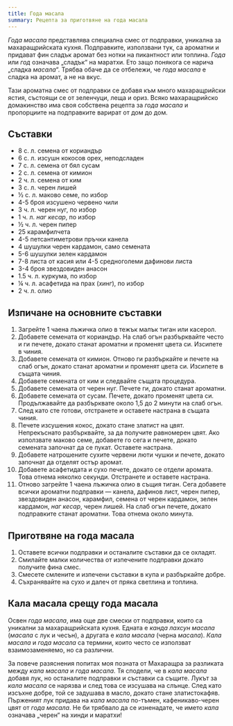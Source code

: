```yaml
---
title: Года масала
summary: Рецепта за приготвяне на года масала
---
```


*Года масала* представлява специална смес от подправки, уникална за махаращрийската кухня. Подправките, използвани тук, са ароматни и придават фин сладък аромат без нотки на пикантност или топлина. *Года* или *год* означава „сладък“ на маратхи. Ето защо понякога се нарича „сладка *масала*“. Трябва обаче да се отбележи, че *года масала* е сладка на аромат, а не на вкус.

Тази ароматна смес от подправки се добавя към много махаращрийски ястия, състоящи се от зеленчуци, леща и ориз. Всяко махаращрийско домакинство има своя собствена рецепта за *года масала* и пропорциите на подправките варират от дом до дом.

## Съставки

- 8 с. л. семена от кориандър
- 6 с. л. изсушн кокосов орех, неподсладен
- 7 с. л. семена от бял сусам
- 2 с. л. семена от кимион
- 2 ч. л. семена от ким
- 3 с. л. черен лишей
- ½ с. л. маково семе, по избор
- 4-5 броя изсушено червено чили
- 3 ч. л. черен нуг, по избор
- 1 ч. л. *наг кесар*, по избор
- ½ ч. л. черен пипер
- 25 карамфилчета
- 4-5 петсантиметрови пръчки канела
- 4 шушулки черен кардамон, само семената
- 5-6 шушулки зелен кардамон
- 7-8 листа от касия или 4-5 средноголеми дафинови листа
- 3-4 броя звездовиден анасон
- 1.5 ч. л. куркума, по избор
- ¼ ч. л. асафетида на прах (*хинг*), по избор
- 2 ч. л. олио

## Изпичане на основните съставки

1. Загрейте 1 чаена лъжичка олио в тежък малък тиган или касерол.
2. Добавете семената от кориандър. На слаб огън разбърквайте често и ги печете, докато станат ароматни и променят цвета си. Изсипете в чиния.
3. Добавете семената от кимион. Отново ги разбъркайте и печете на слаб огън, докато станат ароматни и променят цвета си. Изсипете в същата чиния.
4. Добавете семената от ким и следвайте същата процедура.
5. Добавете семената от черен нуг. Печете ги, докато станат ароматни.
6. Добавете семената от сусам. Печете, докато променят цвета си. Продължавайте да разбърквате около 1,5 до 2 минути на слаб огън.
7. След като сте готови, отстранете и оставете настрана в същата чиния.
8. Печете изсушения кокос, докато стане златист на цвят. Непрекъснато разбърквайте, за да получите равномерен цвят. Ако използвате маково семе, добавете го сега и печете, докато семената започнат да се пукат. Оставете настрана.
9. Добавете натрошените сухите червени люти чушки и печете, докато започнат да отделят остър аромат.
10. Добавете асафетидата и сухо печете, докато се отдели аромата. Това отнема няколко секунди. Отстранете и оставете настрана.
11. Отново загрейте 1 чаена лъжичка олио в същия тиган. Сега добавете всички ароматни подправки — канела, дафинов лист, черен пипер, звездовиден анасон, карамфил, семена от черен кардамон, зелен кардамон, *наг кесар*, черен лишей. На слаб огън печете, докато подправките станат ароматни. Това отнема около минута.

## Приготвяне на года масала

1. Оставете всички подправки и останалите съставки да се охладят.
2. Смилайте малки количества от изпечените подправки докато получите фина смес.
3. Смесете смлените и изпечени съставки в купа и разбъркайте добре.
4. Съхранявайте на сухо и далеч от пряка светлина и топлина.

## Кала масала срещу года масала

Освен *года масала*, има още две смески от подправки, които са уникални за махаращрийската кухня. Едната е *канда лахсун масала* (*масала* с лук и чесън), а другата е *кала масала* (черна *масала*). *Кала масала* и *года масала* са термини, които често се използват взаимозаменяемо, но са различни.

За повече разяснения попитах моя позната от Махаращра за разликата между *кала масала* и *года масала*. Тя сподели, че в *кала масала* добавя лук, но останалите подправки и съставки са същите. Лукът за *кала масала* се нарязва и след това се изсушава на слънце. След като изсъхне добре, той се задушава в масло, докато стане златистокафяв. Пърженият лук придава на *кала масала* по-тъмен, кафеникаво-черен цвят от *года масала*. Не би трябвало да се изненадате, че името *кала* означава „черен“ на хинди и маратхи!
